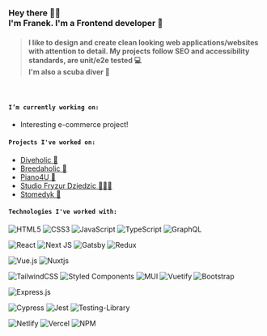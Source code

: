 ### Hey there 👋🏼 <br /> I'm Franek. I'm a Frontend developer 🚀
> #### I like to design and create clean looking web applications/websites with attention to detail. My projects follow SEO and accessibility standards, are unit/e2e tested 💻 <br /> I'm also a scuba diver 🤿

<br />

#### `I’m currently working on:`
   - Interesting e-commerce project!


#### `Projects I've worked on:`
  - [Diveholic 🤿](https://github.com/franekostrowski/diveholic)
  - [Breedaholic 🐶](https://github.com/franekostrowski/breedaholic)
  - [Piano4U 🎹](https://piano4u.pl)
  - [Studio Fryzur Dziedzic 💇🏽‍♀️](https://studiodziedzic.pl)
  - [Stomedyk 🦷](https://stomedyk.pl)


#### `Technologies I've worked with:`
  
   ![HTML5](https://img.shields.io/badge/html5-%23E34F26.svg?style=flat&logo=html5&logoColor=white)
   ![CSS3](https://img.shields.io/badge/css3-%231572B6.svg?style=flat&logo=css3&logoColor=white)
   ![JavaScript](https://img.shields.io/badge/javascript-%23323330.svg?style=flat&logo=javascript&logoColor=%23F7DF1E)
   ![TypeScript](https://img.shields.io/badge/typescript-%23007ACC.svg?style=flat&logo=typescript&logoColor=white)
   ![GraphQL](https://img.shields.io/badge/-GraphQL-E10098?style=flat&logo=graphql&logoColor=white)

   ![React](https://img.shields.io/badge/react-%2320232a.svg?style=flat&logo=react&logoColor=%2361DAFB)
   ![Next JS](https://img.shields.io/badge/Next-black?style=flat&logo=next.js&logoColor=white)
   ![Gatsby](https://img.shields.io/badge/Gatsby-%23663399.svg?style=flat&logo=gatsby&logoColor=white)
   ![Redux](https://img.shields.io/badge/redux-%23593d88.svg?style=flat&logo=redux&logoColor=white)

   ![Vue.js](https://img.shields.io/badge/vuejs-%2335495e.svg?style=flat&logo=vuedotjs&logoColor=%234FC08D)
   ![Nuxtjs](https://img.shields.io/badge/Nuxt-002E3B?style=flat&logo=nuxtdotjs&logoColor=#00DC82)

   ![TailwindCSS](https://img.shields.io/badge/tailwindcss-%2338B2AC.svg?style=flat&logo=tailwind-css&logoColor=white)
   ![Styled Components](https://img.shields.io/badge/styled--components-DB7093?style=flat&logo=styled-components&logoColor=white)
   ![MUI](https://img.shields.io/badge/MUI-%230081CB.svg?style=flat&logo=mui&logoColor=white)
   ![Vuetify](https://img.shields.io/badge/Vuetify-1867C0?style=flat&logo=vuetify&logoColor=AEDDFF)
   ![Bootstrap](https://img.shields.io/badge/bootstrap-%23563D7C.svg?style=flat&logo=bootstrap&logoColor=white)

   ![Express.js](https://img.shields.io/badge/express.js-%23404d59.svg?style=flat&logo=express&logoColor=%2361DAFB)
  
   ![Cypress](https://img.shields.io/badge/-cypress-%23E5E5E5?style=flat&logo=cypress&logoColor=058a5e)
   ![Jest](https://img.shields.io/badge/-jest-%23C21325?style=flat&logo=jest&logoColor=white)
   ![Testing-Library](https://img.shields.io/badge/-TestingLibrary-%23E33332?style=flat&logo=testing-library&logoColor=white)
  
   ![Netlify](https://img.shields.io/badge/netlify-%23000000.svg?style=flat&logo=netlify&logoColor=#00C7B7)
   ![Vercel](https://img.shields.io/badge/vercel-%23000000.svg?style=flat&logo=vercel&logoColor=white)
   ![NPM](https://img.shields.io/badge/NPM-%23000000.svg?style=flat&logo=npm&logoColor=white) 
</details>
